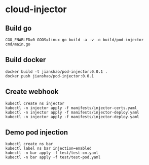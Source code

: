# cloud-injector

## Build go
~~~ shell
CGO_ENABLED=0 GOOS=linux go build -a -v -o build/pod-injector cmd/main.go
~~~

## Build docker
~~~ shell
docker build -t jianshao/pod-injector:0.0.1 .
docker push jianshao/pod-injector:0.0.1
~~~

## Create webhook
~~~ shell
kubectl create ns injector
kubectl -n injector apply -f manifests/injector-certs.yaml
kubectl -n injector apply -f manifests/injector-deploy.yaml
kubectl -n injector apply -f manifests/injector-deploy.yaml
~~~

## Demo pod injection
~~~ shell
kubectl create ns bar
kubectl label ns bar injection=enabled
kubectl -n bar apply -f test/test-cm.yaml
kubectl -n bar apply -f test/test-pod.yaml
~~~
